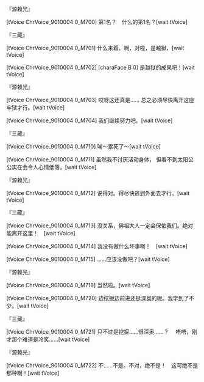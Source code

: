 『源赖光』

[tVoice ChrVoice_9010004 0_M700]
第1名？　什么的第1名？[wait tVoice]

『三藏』

[tVoice ChrVoice_9010004 0_M701]
什么来着。啊，对啦，是越狱，[wait tVoice]

[tVoice ChrVoice_9010004 0_M702]
[charaFace B 0]
是越狱的成果吧！[wait tVoice]

『源赖光』

[tVoice ChrVoice_9010004 0_M703]
哎呀这还真是……
总之必须尽快离开这座牢狱才行。[wait tVoice]

[tVoice ChrVoice_9010004 0_M704]
我们继续努力吧。[wait tVoice]

『三藏』

[tVoice ChrVoice_9010004 0_M710]
唉～累死了～[wait tVoice]

[tVoice ChrVoice_9010004 0_M711]
虽然我不讨厌活动身体，
但看不到太阳公公实在会令人心情低落。[wait tVoice]

『源赖光』

[tVoice ChrVoice_9010004 0_M712]
说得对。得尽快逃到外面去才行。[wait tVoice]

『三藏』

[tVoice ChrVoice_9010004 0_M713]
没关系，佛祖大人一定会保佑我们。绝对能离开这里！　[wait tVoice]

[tVoice ChrVoice_9010004 0_M714]
我没有做什么坏事啊！　[wait tVoice]

[tVoice ChrVoice_9010004 0_M715]
……应该没做吧？[wait tVoice]

『源赖光』

[tVoice ChrVoice_9010004 0_M716]
当然啦。[wait tVoice]

[tVoice ChrVoice_9010004 0_M720]
边挖掘边前进还挺深奥的呢。我学到了不少。[wait tVoice]

『三藏』

[tVoice ChrVoice_9010004 0_M721]
只不过是挖掘……很深奥……？　
唔唔，刚才那个难道是冷笑……[wait tVoice]

『源赖光』

[tVoice ChrVoice_9010004 0_M722]
不……不是。不对，绝不是！　这可绝不是那种啊！[wait tVoice]

